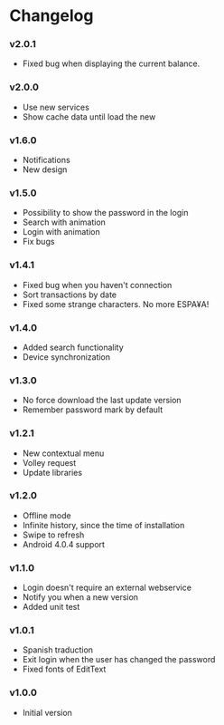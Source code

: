 # Changelog

### v2.0.1
- Fixed bug when displaying the current balance.

### v2.0.0
- Use new services
- Show cache data until load the new

### v1.6.0
- Notifications
- New design

### v1.5.0
- Possibility to show the password in the login
- Search with animation
- Login with animation
- Fix bugs

### v1.4.1
- Fixed bug when you haven't connection
- Sort transactions by date
- Fixed some strange characters. No more ESPA¥A!

### v1.4.0
- Added search functionality
- Device synchronization

### v1.3.0
- No force download the last update version
- Remember password mark by default

### v1.2.1
- New contextual menu
- Volley request
- Update libraries

### v1.2.0
- Offline mode
- Infinite history, since the time of installation
- Swipe to refresh
- Android 4.0.4 support

### v1.1.0
- Login doesn't require an external webservice
- Notify you when a new version
- Added unit test

### v1.0.1
- Spanish traduction
- Exit login when the user has changed the password
- Fixed fonts of EditText

### v1.0.0
- Initial version
